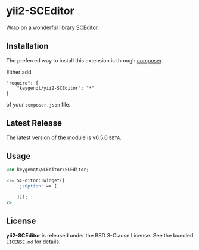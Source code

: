 yii2-SCEditor
===================

Wrap on a wonderful library [SCEditor](https://github.com/samclarke/SCEditor).

## Installation

The preferred way to install this extension is through [composer](http://getcomposer.org/download/).

Either add

```
"require": {
    "keygenqt/yii2-SCEditor": "*"
}
```

of your `composer.json` file.

## Latest Release

The latest version of the module is v0.5.0 `BETA`.

## Usage

```php
use keygenqt\SCEditor\SCEditor;

<?= SCEditor::widget([
	'jsOption' => [

	]]);
?>
```

## License

**yii2-SCEditor** is released under the BSD 3-Clause License. See the bundled `LICENSE.md` for details.


